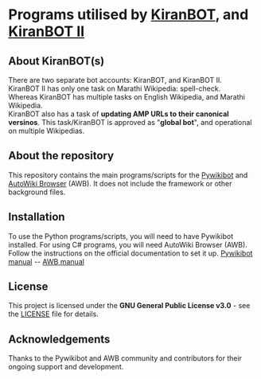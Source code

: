 # Programs utilised by [KiranBOT](https://en.wikipedia.org/wiki/User:KiranBOT), and [KiranBOT II](https://en.wikipedia.org/wiki/User:KiranBOT_II)

## About KiranBOT(s)
There are two separate bot accounts: KiranBOT, and KiranBOT II.<br />
KiranBOT II has only one task on Marathi Wikipedia: spell-check.<br />
Whereas KiranBOT has multiple tasks on English Wikipedia, and Marathi Wikipedia.<br />
KiranBOT also has a task of **updating AMP URLs to their canonical versinos**. This task/KiranBOT is approved as "**global bot**", and operational on multiple Wikipedias. 

## About the repository
This repository contains the main programs/scripts for the [Pywikibot](https://www.mediawiki.org/wiki/Manual:Pywikibot) and [AutoWiki Browser](https://en.wikipedia.org/wiki/Wikipedia:AutoWikiBrowser) (AWB). It does not include the framework or other background files.

## Installation

To use the Python programs/scripts, you will need to have Pywikibot installed. For using C# programs, you will need AutoWiki Browser (AWB). Follow the instructions on the official documentation to set it up. [Pywikibot manual](https://www.mediawiki.org/wiki/Manual:Pywikibot/Installation) -- [AWB manual](https://en.wikipedia.org/wiki/Wikipedia:AutoWikiBrowser/User_manual) 

## License

This project is licensed under the **GNU General Public License v3.0** - see the [LICENSE](https://github.com/usernamekiran/KiranBOT/blob/main/LICENSE) file for details.

## Acknowledgements

Thanks to the Pywikibot and AWB community and contributors for their ongoing support and development.
